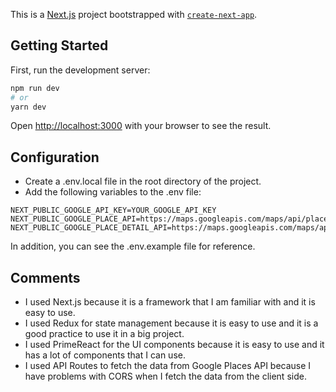 This is a [Next.js](https://nextjs.org/) project bootstrapped
with [`create-next-app`](https://github.com/vercel/next.js/tree/canary/packages/create-next-app).

## Getting Started

First, run the development server:

```bash
npm run dev
# or
yarn dev
```

Open [http://localhost:3000](http://localhost:3000) with your browser to see the result.

## Configuration

- Create a .env.local file in the root directory of the project.
- Add the following variables to the .env file:

```
NEXT_PUBLIC_GOOGLE_API_KEY=YOUR_GOOGLE_API_KEY
NEXT_PUBLIC_GOOGLE_PLACE_API=https://maps.googleapis.com/maps/api/place/autocomplete/json
NEXT_PUBLIC_GOOGLE_PLACE_DETAIL_API=https://maps.googleapis.com/maps/api/place/details/json
```

In addition, you can see the .env.example file for reference.



## Comments

- I used Next.js because it is a framework that I am familiar with and it is easy to use.
- I used Redux for state management because it is easy to use and it is a good practice to use it in a big project.
- I used PrimeReact for the UI components because it is easy to use and it has a lot of components that I can use.
- I used API Routes to fetch the data from Google Places API because I have problems with CORS when I fetch the data
  from the client side.
